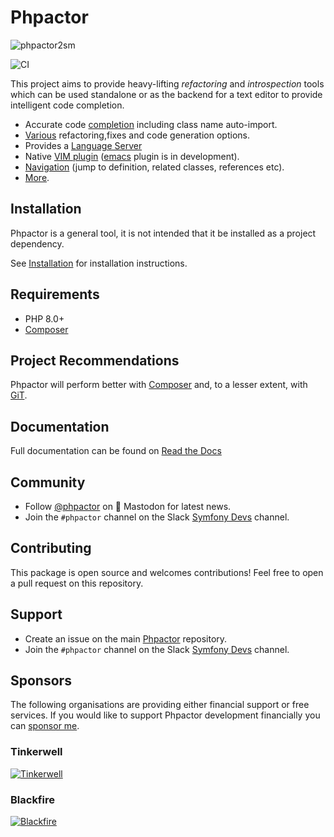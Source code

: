 Phpactor
========

![phpactor2sm](https://user-images.githubusercontent.com/530801/27995098-82e72c4c-64c0-11e7-96d2-f549c711ca8b.png)

![CI](https://github.com/phpactor/phpactor/workflows/CI/badge.svg?branch=master)

This project aims to provide heavy-lifting *refactoring* and *introspection*
tools which can be used standalone or as the backend for a text editor to
provide intelligent code completion.

- Accurate code [completion](https://phpactor.readthedocs.io/en/master/reference/completion.html) including class name auto-import.
- [Various](https://phpactor.readthedocs.io/en/master/reference/refactorings.html) refactoring,fixes and code generation options.
- Provides a [Language Server](https://phpactor.readthedocs.io/en/master/usage/language-server.html)
- Native [VIM plugin](https://phpactor.readthedocs.io/en/master/usage/vim-plugin.html) ([emacs](https://github.com/emacs-php/phpactor.el) plugin is in development).
- [Navigation](https://phpactor.readthedocs.io/en/master/reference/navigation.html) (jump to
  definition, related classes, references etc).
- [More](https://phpactor.readthedocs.io/en/master).

Installation
------------

Phpactor is a general tool, it is not intended that it be installed as a project dependency.

See
[Installation](https://phpactor.readthedocs.io/en/master/usage/standalone.html)
for installation instructions.

Requirements
------------

- PHP 8.0+
- [Composer](https://getcomposer.org/)

Project Recommendations
-----------------------

Phpactor will perform better with [Composer](https://getcomposer.org) and, to
a lesser extent, with [GiT](https://git-scm.org).

Documentation
-------------

Full documentation can be found on [Read the Docs](https://phpactor.readthedocs.io/en/master)

Community
---------

- Follow [@phpactor](https://phpc.social/@phpactor) on 🦣 Mastodon for latest news.
- Join the `#phpactor` channel on the Slack [Symfony Devs](https://symfony.com/slack-invite) channel.

Contributing
------------

This package is open source and welcomes contributions! Feel free to open a
pull request on this repository.

Support
-------

- Create an issue on the main [Phpactor](https://github.com/phpactor/phpactor) repository.
- Join the `#phpactor` channel on the Slack [Symfony Devs](https://symfony.com/slack-invite) channel.

Sponsors
--------

The following organisations are providing either financial support or free
services. If you would like to support Phpactor development financially you
can [sponsor me](https://github.com/sponsors/dantleech).

### Tinkerwell

[![Tinkerwell](https://user-images.githubusercontent.com/530801/172365695-f60dcd49-315f-48df-b146-7316697a30bd.png)](https://tinkerwell.app/)

### Blackfire

[![Blackfire](https://user-images.githubusercontent.com/530801/172365601-b8263c0a-387f-4ed4-b98f-3ac018eb56d0.png)](https://www.blackfire.io/)

